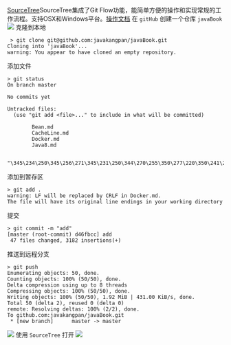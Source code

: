 [SourceTree](https://www.sourcetreeapp.com/)SourceTree集成了Git Flow功能，能简单方便的操作和实现常规的工作流程。支持OSX和Windows平台。[操作文档](https://support.atlassian.com/sourcetree/)
在 `gitHub` 创建一个仓库 `javaBook`
![](images/202104092207.jpg)
克隆到本地
```
 > git clone git@github.com:javakangpan/javaBook.git
Cloning into 'javaBook'...
warning: You appear to have cloned an empty repository.
```
添加文件
```
> git status
On branch master

No commits yet

Untracked files:
  (use "git add <file>..." to include in what will be committed)

        Bean.md
        CacheLine.md
        Docker.md
        Java8.md
        "\345\234\250\345\256\271\345\231\250\344\270\255\350\277\220\350\241\214Apache\346\234\215\345\212\241\345\231\250.md"
```
添加到暂存区
```
> git add .
warning: LF will be replaced by CRLF in Docker.md.
The file will have its original line endings in your working directory
```
提交
```
> git commit -m "add"
[master (root-commit) d46fbcc] add
 47 files changed, 3182 insertions(+)

```
推送到远程分支
```
> git push
Enumerating objects: 50, done.
Counting objects: 100% (50/50), done.
Delta compression using up to 8 threads
Compressing objects: 100% (50/50), done.
Writing objects: 100% (50/50), 1.92 MiB | 431.00 KiB/s, done.
Total 50 (delta 2), reused 0 (delta 0)
remote: Resolving deltas: 100% (2/2), done.
To github.com:javakangpan/javaBook.git
 * [new branch]      master -> master
```
![](images/202104092219.jpg)
使用 `SourceTree` 打开
![](images/202104092223.jpg)
